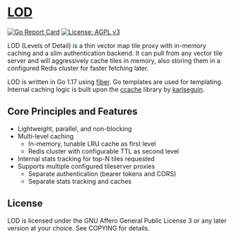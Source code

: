 # [LOD](https://tile.fund/lod)
[![Go Report Card](https://goreportcard.com/badge/github.com/tile-fund/lod)](https://goreportcard.com/report/github.com/tile-fund/lod)
[![License: AGPL v3](https://img.shields.io/badge/License-AGPL%20v3-blue.svg)](https://raw.githubusercontent.com/tile-fund/lod/master/LICENSE)

LOD (Levels of Detail) is a thin vector map tile proxy with in-memory caching
and a slim authentication backend. It can pull from any vector tile server and
will aggressively cache tiles in memory, also storing them in a configured Redis
cluster for faster fetching later.

LOD is written in Go 1.17 using [fiber](https://github.com/gofiber/fiber).
Go templates are used for templating. Internal caching logic is built upon the
[ccache](https://github.com/karlseguin/ccache) library by
[karlseguin](https://github.com/karlseguin).

## Core Principles and Features

- Lightweight, parallel, and non-blocking
- Multi-level caching
    - In-memory, tunable LRU cache as first level
    - Redis cluster with configurable TTL as second level
- Internal stats tracking for top-N tiles requested
- Supports multiple configured tileserver proxies
  - Separate authentication (bearer tokens and CORS)
  - Separate stats tracking and caches

## License

LOD is licensed under the GNU Affero General Public License 3 or any later
version at your choice. See COPYING for details.
